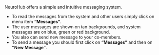 NeuroHub offers a simple and intuitive messaging system. 
* To read the messages from the system and other users simply click on menu item **“Messages”**. 
* The user messages are shown on tan backgrounds, and system messages are on blue, green or red background. 
* You also can send new message to your co-members. 
* To send a message you should first click on **“Messages”** and then on **“New Message”**.